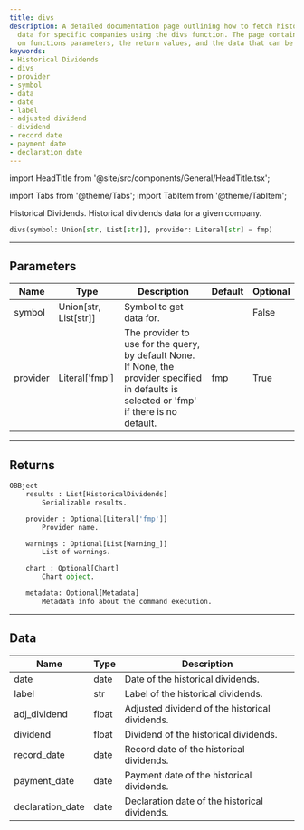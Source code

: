 ```yaml
---
title: divs
description: A detailed documentation page outlining how to fetch historical dividends
  data for specific companies using the divs function. The page contains explanations
  on functions parameters, the return values, and the data that can be obtained.
keywords:
- Historical Dividends
- divs
- provider
- symbol
- data
- date
- label
- adjusted dividend
- dividend
- record date
- payment date
- declaration_date
---
```


import HeadTitle from '@site/src/components/General/HeadTitle.tsx';

<HeadTitle title="fa.divs - Reference | OpenBB Platform Docs" />

import Tabs from '@theme/Tabs';
import TabItem from '@theme/TabItem';

Historical Dividends. Historical dividends data for a given company.

```python wordwrap
divs(symbol: Union[str, List[str]], provider: Literal[str] = fmp)
```

---

## Parameters

<Tabs>
<TabItem value="standard" label="Standard">

| Name | Type | Description | Default | Optional |
| ---- | ---- | ----------- | ------- | -------- |
| symbol | Union[str, List[str]] | Symbol to get data for. |  | False |
| provider | Literal['fmp'] | The provider to use for the query, by default None. If None, the provider specified in defaults is selected or 'fmp' if there is no default. | fmp | True |
</TabItem>

</Tabs>

---

## Returns

```python wordwrap
OBBject
    results : List[HistoricalDividends]
        Serializable results.

    provider : Optional[Literal['fmp']]
        Provider name.

    warnings : Optional[List[Warning_]]
        List of warnings.

    chart : Optional[Chart]
        Chart object.

    metadata: Optional[Metadata]
        Metadata info about the command execution.
```

---

## Data

<Tabs>
<TabItem value="standard" label="Standard">

| Name | Type | Description |
| ---- | ---- | ----------- |
| date | date | Date of the historical dividends. |
| label | str | Label of the historical dividends. |
| adj_dividend | float | Adjusted dividend of the historical dividends. |
| dividend | float | Dividend of the historical dividends. |
| record_date | date | Record date of the historical dividends. |
| payment_date | date | Payment date of the historical dividends. |
| declaration_date | date | Declaration date of the historical dividends. |
</TabItem>

</Tabs>

